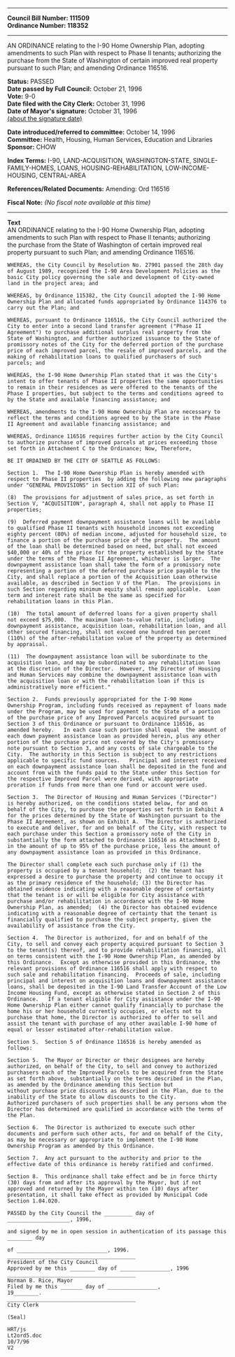 * * * * *  
  
**Council Bill Number: [](#h0)[](#h2)111509**   
**Ordinance Number: 118352**  
  
* * * * *  
  
AN ORDINANCE relating to the I-90 Home Ownership Plan, adopting amendments to such Plan with respect to Phase II tenants; authorizing the purchase from the State of Washington of certain improved real property pursuant to such Plan; and amending Ordinance 116516.  
  
**Status:** PASSED   
**Date passed by Full Council:** October 21, 1996   
**Vote:** 9-0   
**Date filed with the City Clerk:** October 31, 1996   
**Date of Mayor's signature:** October 31, 1996   
[(about the signature date)](/~public/approvaldate.htm)   
  
  
**Date introduced/referred to committee:** October 14, 1996   
**Committee:** Health, Housing, Human Services, Education and Libraries   
**Sponsor:** CHOW   
  
**Index Terms:** I-90, LAND-ACQUISITION, WASHINGTON-STATE, SINGLE-FAMILY-HOMES, LOANS, HOUSING-REHABILITATION, LOW-INCOME-HOUSING, CENTRAL-AREA  
  
**References/Related Documents:** Amending: Ord 116516  
  
**Fiscal Note:** *(No fiscal note available at this time)*  
  
* * * * *  
  
**Text**  
    AN ORDINANCE relating to the I-90 Home Ownership Plan, adopting  
    amendments to such Plan with respect to Phase II tenants;  authorizing  
    the purchase from the State of Washington of certain improved real  
    property pursuant to such Plan; and amending Ordinance 116516.  
  
    WHEREAS, the City Council by Resolution No. 27901 passed the 28th day  
    of August 1989, recognized the I-90 Area Development Policies as the  
    basic City policy governing the sale and development of City-owned  
    land in the project area; and  
  
    WHEREAS, by Ordinance 115382, the City Council adopted the I-90 Home  
    Ownership Plan and allocated funds appropriated by Ordinance 114376 to  
    carry out the Plan; and  
  
    WHEREAS, pursuant to Ordinance 116516, the City Council authorized the  
    City to enter into a second land transfer agreement ("Phase II  
    Agreement") to purchase additional surplus real property from the  
    State of Washington, and further authorized issuance to the State of  
    promissory notes of the City for the deferred portion of the purchase  
    price of each improved parcel, the resale of improved parcels, and the  
    making of rehabilitation loans to qualified purchasers of such  
    parcels; and  
  
    WHEREAS, the I-90 Home Ownership Plan stated that it was the City's  
    intent to offer tenants of Phase II properties the same opportunities  
    to remain in their residences as were offered to the tenants of the  
    Phase I properties, but subject to the terms and conditions agreed to  
    by the State and available financing assistance; and  
  
    WHEREAS, amendments to the I-90 Home Ownership Plan are necessary to  
    reflect the terms and conditions agreed to by the State in the Phase  
    II Agreement and available financing assistance; and  
  
    WHEREAS, Ordinance 116516 requires further action by the City Council  
    to authorize purchase of improved parcels at prices exceeding those  
    set forth in Attachment C to the Ordinance; Now, Therefore,  
  
    BE IT ORDAINED BY THE CITY OF SEATTLE AS FOLLOWS:  
  
    Section 1.  The I-90 Home Ownership Plan is hereby amended with  
    respect to Phase II properties  by adding the following new paragraphs  
    under "GENERAL PROVISIONS" in Section XII of such Plan:  
  
    (8)  The provisions for adjustment of sales price, as set forth in  
    Section V, "ACQUISITION", paragraph 4, shall not apply to Phase II  
    properties;  
  
    (9)  Deferred payment downpayment assistance loans will be available  
    to qualified Phase II tenants with household incomes not exceeding  
    eighty percent (80%) of median income, adjusted for household size, to  
    finance a portion of the purchase price of the property.  The amount  
    of the loan shall be determined based on need, but shall not exceed  
    $40,000 or 40% of the price for the property established by the State  
    under the terms of the Phase II Agreement, whichever is larger.  The  
    downpayment assistance loan shall take the form of a promissory note  
    representing a portion of the deferred purchase price payable to the  
    City, and shall replace a portion of the Acquisition Loan otherwise  
    available, as described in Section V of the Plan.  The provisions in  
    such Section regarding minimum equity shall remain applicable.  Loan  
    term and interest rate shall be the same as specified for  
    rehabilitation loans in this Plan.  
  
    (10)  The total amount of deferred loans for a given property shall  
    not exceed $75,000.  The maximum loan-to-value ratio, including  
    downpayment assistance, acquisition loan, rehabilitation loan, and all  
    other secured financing, shall not exceed one hundred ten percent  
    (110%) of the after-rehabilitation value of the property as determined  
    by appraisal.  
  
    (11)  The downpayment assistance loan will be subordinate to the  
    acquisition loan, and may be subordinated to any rehabilitation loan  
    at the discretion of the Director.  However, the Director of Housing  
    and Human Services may combine the downpayment assistance loan with  
    the acquisition loan or with the rehabilitation loan if this is  
    administratively more efficient."  
  
    Section 2.  Funds previously appropriated for the I-90 Home  
    Ownership Program, including funds received as repayment of loans made  
    under the Program, may be used for payment to the State of a portion  
    of the purchase price of any Improved Parcels acquired pursuant to  
    Section 3 of this Ordinance or pursuant to Ordinance 116516, as  
    amended hereby.   In each case such portion shall equal  the amount of  
    each down payment assistance loan as provided herein, plus any other  
    portion of the purchase price not covered by the City's promissory  
    note pursuant to Section 3, and any costs of sale chargeable to the  
    City.  The authority in this Section is subject to any restrictions  
    applicable to specific fund sources.   Principal and interest received  
    on each downpayment assistance loan shall be deposited in the fund and  
    account from with the funds paid to the State under this Section for  
    the respective Improved Parcel were derived, with appropriate  
    proration if funds from more than one fund or account were used.  
  
    Section 3.  The Director of Housing and Human Services ("Director")  
    is hereby authorized, on the conditions stated below, for and on  
    behalf of the City, to purchase the properties set forth in Exhibit A  
    for the prices determined by the State of Washington pursuant to the  
    Phase II Agreement, as shown on Exhibit A.  The Director is authorized  
    to execute and deliver, for and on behalf of the City, with respect to  
    each purchase under this Section a promissory note of the City in  
    substantially the form attached to Ordinance 116516 as Attachment D,  
    in the amount of up to 95% of the purchase price, less the amount of  
    any downpayment assistance loan as provided in this Ordinance.  
  
    The Director shall complete each such purchase only if (1) the  
    property is occupied by a tenant household;  (2) the tenant has  
    expressed a desire to purchase the property and continue to occupy it  
    as the primary residence of the household; (3) the Director has  
    obtained evidence indicating with a reasonable degree of certainty  
    that the tenant is or will be eligible for City assistance with  
    purchase and/or rehabilitation in accordance with the I-90 Home  
    Ownership Plan, as amended;  (4) the Director has obtained evidence  
    indicating with a reasonable degree of certainty that the tenant is  
    financially qualified to purchase the subject property, given the  
    availability of assistance from the City.  
  
    Section 4.  The Director is authorized, for and on behalf of the  
    City, to sell and convey each property acquired pursuant to Section 3  
    to the tenant(s) thereof, and to provide rehabilitation financing, all  
    on terms consistent with the I-90 Home Ownership Plan, as amended by  
    this Ordinance.  Except as otherwise provided in this Ordinance, the  
    relevant provisions of Ordinance 116516 shall apply with respect to  
    such sale and rehabilitation financing.  Proceeds of sale, including  
    principal and interest on acquisition loans and downpayment assistance  
    loans, shall be deposited in the I-90 Land Transfer Account of the Low  
    Income Housing Fund, except as otherwise stated in Section 2 of this  
    Ordinance.   If a tenant eligible for City assistance under the I-90  
    Home Ownership Plan either cannot qualify financially to purchase the  
    home his or her household currently occupies, or elects not to  
    purchase that home, the Director is authorized to offer to sell and  
    assist the tenant with purchase of any other available I-90 home of  
    equal or lesser estimated after-rehabilitation value.  
  
    Section 5.  Section 5 of Ordinance 116516 is hereby amended as  
    follows:  
  
    Section 5.  The Mayor or Director or their designees are hereby  
    authorized, on behalf of the City, to sell and convey to authorized  
    purchasers each of the Improved Parcels to be acquired from the State  
    as set forth above, substantially on the terms described in the Plan,  
    as amended by the Ordinance amending this Section but  
    without purchase price discounts as described in the Plan, due to the  
    inability of the State to allow discounts to the City.  
    Authorized purchasers of such properties shall be any persons whom the  
    Director has determined are qualified in accordance with the terms of  
    the Plan.  
  
    Section 6.  The Director is authorized to execute such other  
    documents and perform such other acts, for and on behalf of the City,  
    as may be necessary or appropriate to implement the I-90 Home  
    Ownership Program as amended by this Ordinance.  
  
    Section 7.  Any act pursuant to the authority and prior to the  
    effective date of this ordinance is hereby ratified and confirmed.  
  
    Section 8.  This ordinance shall take effect and be in force thirty  
    (30) days from and after its approval by the Mayor, but if not  
    approved and returned by the Mayor within ten (10) days after  
    presentation, it shall take effect as provided by Municipal Code  
    Section 1.04.020.  
  
    PASSED by the City Council the _________ day of  
    ____________________, 1996,  
  
    and signed by me in open session in authentication of its passage this  
    ________ day  
  
    of _____________________________, 1996.  
    _________________________________________  
    President of the City Council  
    Approved by me this ________ day of ________________, 1996  
    _________________________________________  
    Norman B. Rice, Mayor  
    Filed by me this _______ day of ________________,  
    19________.  
    _________________________________________  
    City Clerk  
  
    (Seal)  
  
    HRT/js  
    Lt2ord5.doc  
    10/7/96  
    V2  
